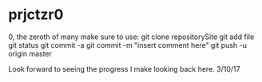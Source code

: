 # prjctzr0
0, the zeroth of many
make sure to use: 
	git clone repositorySite
	git add file
	git status
	git commit -a
 	git commit -m "insert comment here"
	git push -u origin master

Look forward to seeing the progress I make looking back here. 3/10/17
